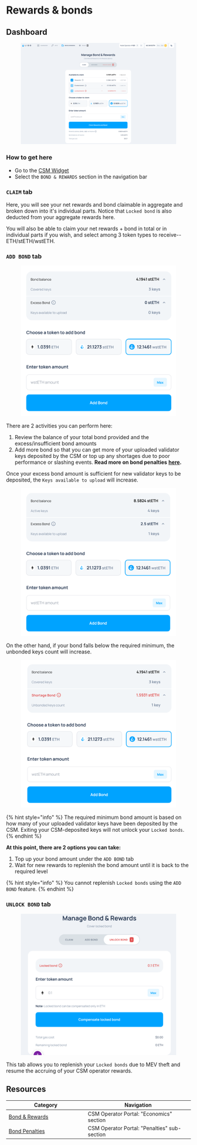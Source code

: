 # Rewards & bonds

## Dashboard

<figure><img src="../../.gitbook/assets/image (1) (2).png" alt=""><figcaption></figcaption></figure>

### How to get here

* Go to the [CSM Widget](https://csm.testnet.fi/)
* Select the `BOND & REWARDS` section in the navigation bar

### `CLAIM` tab

Here, you will see your net rewards and bond claimable in aggregate and broken down into it's individual parts. Notice that `Locked bond` is also deducted from your aggregate rewards here.

You will also be able to claim your net rewards + bond in total or in individual parts if you wish, and select among 3 token types to receive--ETH/stETH/wstETH.

### `ADD BOND` tab

<figure><img src="../../.gitbook/assets/image (181).png" alt=""><figcaption></figcaption></figure>

There are 2 activities you can perform here:

1. Review the balance of your total bond provided and the excess/insufficient bond amounts
2. Add more bond so that you can get more of your uploaded validator keys deposited by the CSM or top up any shortages due to poor performance or slashing events. **Read more on bond penalties** [**here**](https://operatorportal.lido.fi/modules/community-staking-module#block-3951aa72ba1e471bafe95b40fef65d2b)**.**

Once your excess bond amount is sufficient for new validator keys to be deposited, the `Keys available to upload` will increase.

<figure><img src="../../.gitbook/assets/image (182).png" alt=""><figcaption></figcaption></figure>

On the other hand, if your bond falls below the required minimum, the unbonded keys count will increase.

<figure><img src="../../.gitbook/assets/image (183).png" alt=""><figcaption></figcaption></figure>

{% hint style="info" %}
The required minimum bond amount is based on how many of your uploaded validator keys have been deposited by the CSM. Exiting your CSM-deposited keys will not unlock your `Locked bonds`.
{% endhint %}

**At this point, there are 2 options you can take:**

1. Top up your bond amount under the `ADD BOND` tab
2. Wait for new rewards to replenish the bond  amount until it is back to the required level

{% hint style="info" %}
You cannot replenish `Locked bonds` using the `ADD BOND` feature.
{% endhint %}

### `UNLOCK BOND` tab

<figure><img src="../../.gitbook/assets/image (184).png" alt=""><figcaption></figcaption></figure>

This tab allows you to replenish your `Locked bonds` due to MEV theft and resume the accruing of your CSM operator rewards.

## Resources

<table><thead><tr><th width="202">Category</th><th>Navigation</th></tr></thead><tbody><tr><td><a href="../../curriculum-breakdown-and-timeline.md">Bond &#x26; Rewards</a></td><td> CSM Operator Portal: "Economics" section</td></tr><tr><td><a href="https://operatorportal.lido.fi/modules/community-staking-module#block-3951aa72ba1e471bafe95b40fef65d2b">Bond Penalties</a></td><td>CSM Operator Portal: "Penalties" sub-section</td></tr></tbody></table>
